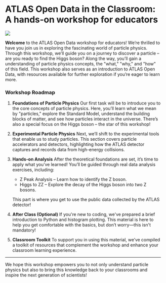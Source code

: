 # ATLAS Open Data in the Classroom: A hands-on workshop for educators

![](https://atlas.cern/sites/default/files/2024-07/ATLAS-open-data.jpg)

**Welcome** to the ATLAS Open Data workshop for educators! We’re thrilled to have you join us in exploring the fascinating world of particle physics. Through this workshop, we’ll guide you on a journey to discover a particle – are you ready to find the Higgs boson? Along the way, you’ll gain a understanding of particle physics concepts, the "what," "why," and "how" of this field. This workshop also serves as an introduction to ATLAS Open Data, with resources available for further exploration if you’re eager to learn more.

### Workshop Roadmap
1. **Foundations of Particle Physics**
Our first task will be to introduce you to the core concepts of particle physics. Here, you’ll learn what we mean by "particles," explore the Standard Model, understand the building blocks of matter, and see how particles interact in the universe. There’s also a special focus on the Higgs boson – the star of this workshop!

2. **Experimental Particle Physics**
Next, we’ll shift to the experimental tools that enable us to study particles. This section covers particle accelerators and detectors, highlighting how the ATLAS detector captures and records data from high-energy collisions.

3. **Hands-on Analysis**
After the theoretical foundations are set, it’s time to apply what you’ve learned! You’ll be guided through real data analysis exercises, including:

    - Z Peak Analysis – Learn how to identify the Z boson.
    - Higgs to ZZ –  Explore the decay of the Higgs boson into two Z bosons.

    This part is where you get to use the public data collected by the ATLAS detector!

4. **After Class (Optional)**
If you're new to coding, we've prepared a brief introduction to Python and histogram plotting. This material is here to help you get comfortable with the basics, but don’t worry—this isn't mandatory!

5. **Classroom Toolkit**
To support you in using this material, we’ve compiled a toolkit of resources that complement the workshop and enhance your classroom learning experience.

---
We hope this workshop empowers you to not only understand particle physics but also to bring this knowledge back to your classrooms and inspire the next generation of scientists!
